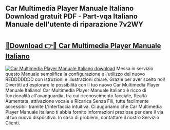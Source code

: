 ## Car Multimedia Player Manuale Italiano Download gratuit PDF - Part-vqa Italiano Manuale dell'utente di riparazione 7v2WY

# <h2><a href="http://df9jxr.blite.top/?on=Car+Multimedia+Player+Manuale+Italiano">🔗Download 👉🔴 Car Multimedia Player Manuale Italiano</a></h2>

[![Car Multimedia Player Manuale Italiano download](https://i.imgur.com/lujVjoI.png)](http://df9jxr.blite.top/?on=Car+Multimedia+Player+Manuale+Italiano)
Messa in servizio questo Manuale semplifica la configurazione e l'utilizzo del nuovo REDDDDDDD con istruzioni e illustrazioni chiare. Grazie per aver scelto noi! Divertiti ad esplorare le possibilità con il tuo nuovo Car Multimedia Player Manuale Italiano! Car Multimedia Player Manuale Italiano è ricco di funzionalità all'avanguardia, tra cui riconoscimento facciale, Realtà Aumentata, attivazione vocale e Ricarica Senza Fili, tutte facilmente accessibili tramite L'interfaccia intuitiva. Ci auguriamo che Car Multimedia Player Manuale Italiano ti abbia fornito informazioni preziose per dare il via al tuo nuovo dispositivo. In caso di problemi, contattare il nostro Servizio Clienti.

